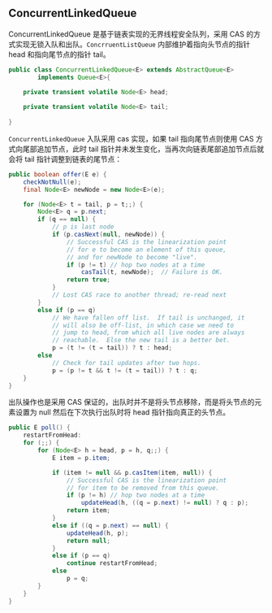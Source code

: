 ## ConcurrentLinkedQueue

ConcurrentLinkedQueue 是基于链表实现的无界线程安全队列，采用 CAS 的方式实现无锁入队和出队。`ConcrruentListQueue` 内部维护着指向头节点的指针 head 和指向尾节点的指针 tail。
```java
public class ConcurrentLinkedQueue<E> extends AbstractQueue<E>
        implements Queue<E>{
    
    private transient volatile Node<E> head;

    private transient volatile Node<E> tail;
        
}
```
`ConcurrentLinkedQueue` 入队采用 cas 实现，如果 tail 指向尾节点则使用 CAS 方式向尾部追加节点，此时 tail 指针并未发生变化，当再次向链表尾部追加节点后就会将 tail 指针调整到链表的尾节点：
```java
public boolean offer(E e) {
    checkNotNull(e);
    final Node<E> newNode = new Node<E>(e);

    for (Node<E> t = tail, p = t;;) {
        Node<E> q = p.next;
        if (q == null) {
            // p is last node
            if (p.casNext(null, newNode)) {
                // Successful CAS is the linearization point
                // for e to become an element of this queue,
                // and for newNode to become "live".
                if (p != t) // hop two nodes at a time
                    casTail(t, newNode);  // Failure is OK.
                return true;
            }
            // Lost CAS race to another thread; re-read next
        }
        else if (p == q)
            // We have fallen off list.  If tail is unchanged, it
            // will also be off-list, in which case we need to
            // jump to head, from which all live nodes are always
            // reachable.  Else the new tail is a better bet.
            p = (t != (t = tail)) ? t : head;
        else
            // Check for tail updates after two hops.
            p = (p != t && t != (t = tail)) ? t : q;
    }
}
```
出队操作也是采用 CAS 保证的，出队时并不是将头节点移除，而是将头节点的元素设置为 null 然后在下次执行出队时将 head 指针指向真正的头节点。
```java
public E poll() {
    restartFromHead:
    for (;;) {
        for (Node<E> h = head, p = h, q;;) {
            E item = p.item;

            if (item != null && p.casItem(item, null)) {
                // Successful CAS is the linearization point
                // for item to be removed from this queue.
                if (p != h) // hop two nodes at a time
                    updateHead(h, ((q = p.next) != null) ? q : p);
                return item;
            }
            else if ((q = p.next) == null) {
                updateHead(h, p);
                return null;
            }
            else if (p == q)
                continue restartFromHead;
            else
                p = q;
        }
    }
}
```